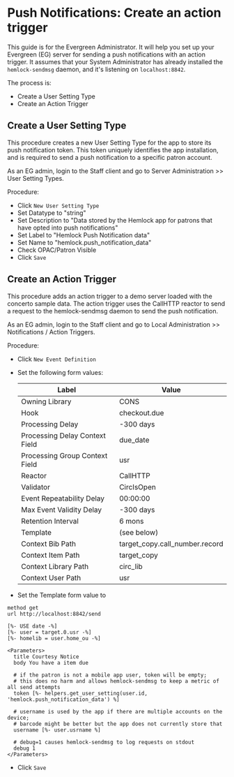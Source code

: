 # Push Notifications: Create an action trigger

This guide is for the Evergreen Administrator.
It will help you set up your Evergreen (EG) server for sending a push notifications with an action trigger.  It assumes that your System Administrator has already installed the `hemlock-sendmsg` daemon, and it's listening on `localhost:8842`.

The process is:
* Create a User Setting Type
* Create an Action Trigger

## Create a User Setting Type

This procedure creates a new User Setting Type for the app to store its push notification token.  This token uniquely identifies the app installation, and is required to send a push notification to a specific patron account.

As an EG admin, login to the Staff client and go to Server Administration >> User Setting Types.

Procedure:
* Click `New User Setting Type`
* Set Datatype to "string"
* Set Description to "Data stored by the Hemlock app for patrons that have opted into push notifications"
* Set Label to "Hemlock Push Notification data"
* Set Name to "hemlock.push_notification_data"
* Check OPAC/Patron Visible
* Click `Save`

## Create an Action Trigger

This procedure adds an action trigger to a demo server loaded with the concerto sample data.
The action trigger uses the CallHTTP reactor to send a request to the hemlock-sendmsg daemon to send the push notification.

As an EG admin, login to the Staff client and go to Local Administration >> Notifications / Action Triggers.

Procedure:
* Click `New Event Definition`
* Set the following form values:

    | Label                          | Value                          |
    |--------------------------------|--------------------------------|
    | Owning Library                 | CONS                           |
    | Hook                           | checkout.due                   |
    | Processing Delay               | -300 days                      |
    | Processing Delay Context Field | due_date                       |
    | Processing Group Context Field | usr                            |
    | Reactor                        | CallHTTP                       |
    | Validator                      | CircIsOpen                     |
    | Event Repeatability Delay      | 00:00:00                       |
    | Max Event Validity Delay       | -300 days                      |
    | Retention Interval             | 6 mons                         |
    | Template                       | (see below)                    |
    | Context Bib Path               | target_copy.call_number.record |
    | Context Item Path              | target_copy                    |
    | Context Library Path           | circ_lib                       |
    | Context User Path              | usr                            |

* Set the Template form value to

```
method get
url http://localhost:8842/send
  
[%- USE date -%]
[%- user = target.0.usr -%]
[%- homelib = user.home_ou -%]
  
<Parameters>
  title Courtesy Notice
  body You have a item due

  # if the patron is not a mobile app user, token will be empty;
  # this does no harm and allows hemlock-sendmsg to keep a metric of all send attempts
  token [%- helpers.get_user_setting(user.id, 'hemlock.push_notification_data') %]

  # username is used by the app if there are multiple accounts on the device;
  # barcode might be better but the app does not currently store that
  username [%- user.usrname %]

  # debug=1 causes hemlock-sendmsg to log requests on stdout
  debug 1
</Parameters>
```
* Click `Save`
